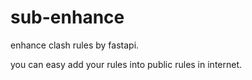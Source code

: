 # sub-enhance

enhance clash rules by fastapi.

you can easy add your rules into public rules in internet.